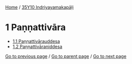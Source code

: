 
[Home](/) / [35Y10 Indriyayamakapāḷi](/tipitaka/35Y10.md)

# 1 Paṇṇattivāra

* [1.1 Paṇṇattivārauddesa](/tipitaka/35Y10/1/1.1.md)
* [1.2 Paṇṇattivāraniddesa](/tipitaka/35Y10/1/1.2.md)

[Go to previous page](/tipitaka/35Y10/0.md) / [Go to parent page](/tipitaka/35Y10/0.md) / [Go to next page](/tipitaka/35Y10/1/1.1.md)


